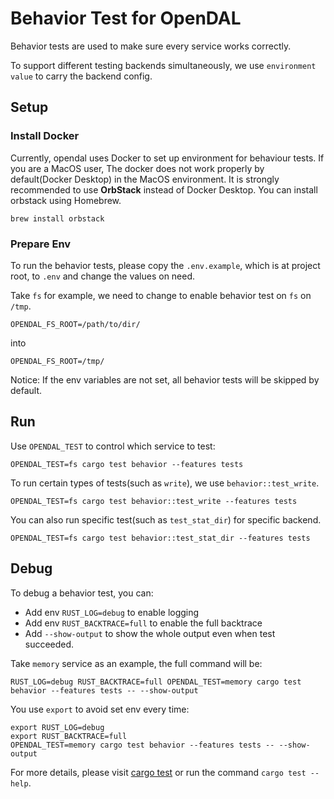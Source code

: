 # Behavior Test for OpenDAL

Behavior tests are used to make sure every service works correctly.

To support different testing backends simultaneously, we use `environment value` to carry the backend config.

## Setup

### Install Docker

Currently, opendal uses Docker to set up environment for behaviour tests. If you are a MacOS user, The docker does not work properly by default(Docker Desktop) in the MacOS environment. It is strongly recommended to use **OrbStack** instead of Docker Desktop. You can install orbstack using Homebrew.

```shell
brew install orbstack
```

### Prepare Env

To run the behavior tests, please copy the `.env.example`, which is at project root, to `.env` and change the values on need.

Take `fs` for example, we need to change to enable behavior test on `fs` on `/tmp`.

```dotenv
OPENDAL_FS_ROOT=/path/to/dir/
```

into

```doten
OPENDAL_FS_ROOT=/tmp/
```

Notice: If the env variables are not set, all behavior tests will be skipped by default.

## Run

Use `OPENDAL_TEST` to control which service to test:

```shell
OPENDAL_TEST=fs cargo test behavior --features tests
```

To run certain types of tests(such as `write`), we use `behavior::test_write`.

```shell
OPENDAL_TEST=fs cargo test behavior::test_write --features tests
```

You can also run specific test(such as `test_stat_dir`) for specific backend.

```shell
OPENDAL_TEST=fs cargo test behavior::test_stat_dir --features tests
```

## Debug

To debug a behavior test, you can:

- Add env `RUST_LOG=debug` to enable logging
- Add env `RUST_BACKTRACE=full` to enable the full backtrace
- Add `--show-output` to show the whole output even when test succeeded.

Take `memory` service as an example, the full command will be:

```shell
RUST_LOG=debug RUST_BACKTRACE=full OPENDAL_TEST=memory cargo test behavior --features tests -- --show-output
```

You use `export` to avoid set env every time:

```shell
export RUST_LOG=debug 
export RUST_BACKTRACE=full 
OPENDAL_TEST=memory cargo test behavior --features tests -- --show-output
```

For more details, please visit [cargo test](https://doc.rust-lang.org/cargo/commands/cargo-test.html) or run the command `cargo test --help`.
